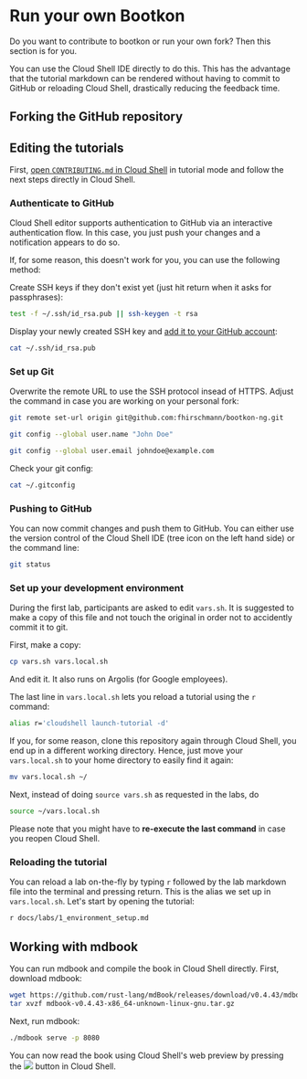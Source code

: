 # Run your own Bootkon

Do you want to contribute to bootkon or run your own fork? Then this section is for you.

You can use the Cloud Shell IDE directly to do this. This has the advantage that the tutorial markdown can be rendered without having to commit to GitHub or reloading Cloud Shell, drastically reducing the feedback time.

## Forking the GitHub repository

## Editing the tutorials

First, [open `CONTRIBUTING.md` in Cloud Shell](https://console.cloud.google.com/cloudshell/open?git_repo=https://github.com/fhirschmann/bootkon&page=editor&tutorial=docs/book/fork.md&show=ide&cloudshell_workspace=) in tutorial mode and follow the next steps directly in Cloud Shell.

### Authenticate to GitHub

Cloud Shell editor supports authentication to GitHub via an interactive authentication flow.
In this case, you just push your changes and a notification appears to do so.

If, for some reason, this doesn't work for you, you can use the following method:

Create SSH keys if they don't exist yet (just hit return when it asks for passphrases):
```bash
test -f ~/.ssh/id_rsa.pub || ssh-keygen -t rsa
```

Display your newly created SSH key and [add it to your GitHub account](https://github.com/settings/keys):
```bash
cat ~/.ssh/id_rsa.pub
```

### Set up Git

Overwrite the remote URL to use the SSH protocol insead of HTTPS. Adjust the command in case you are working on your personal fork:
```bash
git remote set-url origin git@github.com:fhirschmann/bootkon-ng.git
```

```bash
git config --global user.name "John Doe"
```
```bash
git config --global user.email johndoe@example.com  
```

Check your git config:
```bash
cat ~/.gitconfig
```

### Pushing to GitHub

You can now commit changes and push them to GitHub. You can either use the version control of the Cloud Shell IDE (tree icon on the left hand side) or the command line:

```bash
git status
```

### Set up your development environment

During the first lab, participants are asked to edit `vars.sh`. It is suggested to make a copy of this file and not touch the original in order not to accidently commit it to git.

First, make a copy:
```bash
cp vars.sh vars.local.sh
```

And <walkthrough-editor-open-file filePath="vars.local.sh">edit it</walkthrough-editor-open-file>. It also runs on Argolis (for Google employees).

The last line in `vars.local.sh` lets you reload a tutorial using the `r` command:

```bash
alias r='cloudshell launch-tutorial -d'
```

If you, for some reason, clone this repository again through Cloud Shell, you end up in a different working directory. Hence, just move your `vars.local.sh` to your home directory to easily find it again:
```bash
mv vars.local.sh ~/
```

Next, instead of doing `source vars.sh` as requested in the labs, do
```bash
source ~/vars.local.sh
```

Please note that you might have to **re-execute the last command** in case you reopen Cloud Shell.

### Reloading the tutorial

You can reload a lab on-the-fly by typing `r` followed by the lab markdown file into the terminal and pressing return. This is the alias we set up in `vars.local.sh`. Let's start by opening the tutorial:
```bash
r docs/labs/1_environment_setup.md
```

## Working with mdbook

You can run mdbook and compile the book in Cloud Shell directly. First, download mdbook:

```bash
wget https://github.com/rust-lang/mdBook/releases/download/v0.4.43/mdbook-v0.4.43-x86_64-unknown-linux-gnu.tar.gz
tar xvzf mdbook-v0.4.43-x86_64-unknown-linux-gnu.tar.gz
```

Next, run mdbook:

```bash
./mdbook serve -p 8080
```

You can now read the book using Cloud Shell's web preview by pressing the ![](https://cloud.google.com/static/shell/docs/images/web_preview.svg) button in Cloud Shell.